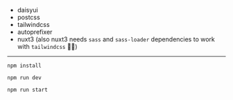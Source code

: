 - daisyui
- postcss
- tailwindcss
- autoprefixer
- nuxt3 (also nuxt3 needs `sass` and `sass-loader` dependencies to work with `tailwindcss` 🤷‍♂️)

---

```
npm install
```
```
npm run dev
```
```
npm run start
```
